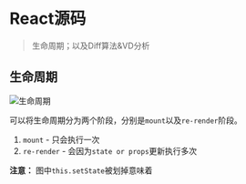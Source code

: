 # React源码
> 生命周期；以及Diff算法&VD分析

## **生命周期**

![生命周期]()

可以将生命周期分为两个阶段，分别是`mount`以及`re-render`阶段。

1. `mount` - 只会执行一次
2. `re-render` - 会因为`state or props`更新执行多次

**注意：** 图中`this.setState`被划掉意味着
